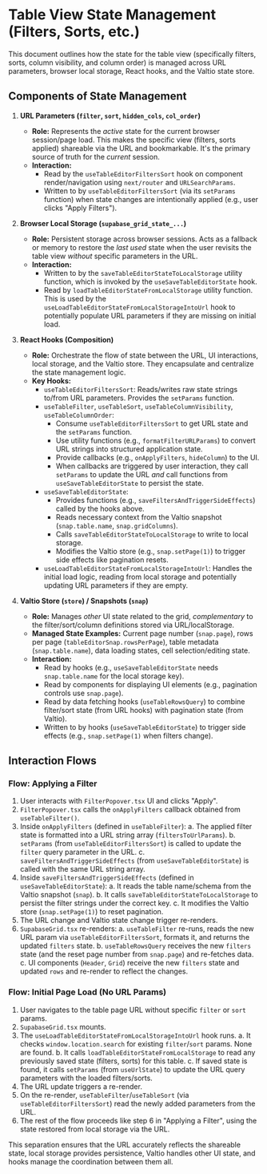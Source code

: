 # Table View State Management (Filters, Sorts, etc.)

This document outlines how the state for the table view (specifically filters, sorts, column visibility, and column order) is managed across URL parameters, browser local storage, React hooks, and the Valtio state store.

## Components of State Management

1.  **URL Parameters (`filter`, `sort`, `hidden_cols`, `col_order`)**

    - **Role:** Represents the _active_ state for the current browser session/page load. This makes the specific view (filters, sorts applied) shareable via the URL and bookmarkable. It's the primary source of truth for the _current_ session.
    - **Interaction:**
      - Read by the `useTableEditorFiltersSort` hook on component render/navigation using `next/router` and `URLSearchParams`.
      - Written to by `useTableEditorFiltersSort` (via its `setParams` function) when state changes are intentionally applied (e.g., user clicks "Apply Filters").

2.  **Browser Local Storage (`supabase_grid_state_...`)**

    - **Role:** Persistent storage across browser sessions. Acts as a fallback or memory to restore the _last used_ state when the user revisits the table view _without_ specific parameters in the URL.
    - **Interaction:**
      - Written to by the `saveTableEditorStateToLocalStorage` utility function, which is invoked by the `useSaveTableEditorState` hook.
      - Read by `loadTableEditorStateFromLocalStorage` utility function. This is used by the `useLoadTableEditorStateFromLocalStorageIntoUrl` hook to potentially populate URL parameters if they are missing on initial load.

3.  **React Hooks (Composition)**

    - **Role:** Orchestrate the flow of state between the URL, UI interactions, local storage, and the Valtio store. They encapsulate and centralize the state management logic.
    - **Key Hooks:**
      - `useTableEditorFiltersSort`: Reads/writes raw state strings to/from URL parameters. Provides the `setParams` function.
      - `useTableFilter`, `useTableSort`, `useTableColumnVisibility`, `useTableColumnOrder`:
        - Consume `useTableEditorFiltersSort` to get URL state and the `setParams` function.
        - Use utility functions (e.g., `formatFilterURLParams`) to convert URL strings into structured application state.
        - Provide callbacks (e.g., `onApplyFilters`, `hideColumn`) to the UI.
        - When callbacks are triggered by user interaction, they call `setParams` to update the URL _and_ call functions from `useSaveTableEditorState` to persist the state.
      - `useSaveTableEditorState`:
        - Provides functions (e.g., `saveFiltersAndTriggerSideEffects`) called by the hooks above.
        - Reads necessary context from the Valtio snapshot (`snap.table.name`, `snap.gridColumns`).
        - Calls `saveTableEditorStateToLocalStorage` to write to local storage.
        - Modifies the Valtio store (e.g., `snap.setPage(1)`) to trigger side effects like pagination resets.
      - `useLoadTableEditorStateFromLocalStorageIntoUrl`: Handles the initial load logic, reading from local storage and potentially updating URL parameters if they are empty.

4.  **Valtio Store (`store`) / Snapshots (`snap`)**
    - **Role:** Manages _other_ UI state related to the grid, _complementary_ to the filter/sort/column definitions stored via URL/localStorage.
    - **Managed State Examples:** Current page number (`snap.page`), rows per page (`tableEditorSnap.rowsPerPage`), table metadata (`snap.table.name`), data loading states, cell selection/editing state.
    - **Interaction:**
      - Read by hooks (e.g., `useSaveTableEditorState` needs `snap.table.name` for the local storage key).
      - Read by components for displaying UI elements (e.g., pagination controls use `snap.page`).
      - Read by data fetching hooks (`useTableRowsQuery`) to combine filter/sort state (from URL hooks) with pagination state (from Valtio).
      - Written to by hooks (`useSaveTableEditorState`) to trigger side effects (e.g., `snap.setPage(1)` when filters change).

## Interaction Flows

### Flow: Applying a Filter

1.  User interacts with `FilterPopover.tsx` UI and clicks "Apply".
2.  `FilterPopover.tsx` calls the `onApplyFilters` callback obtained from `useTableFilter()`.
3.  Inside `onApplyFilters` (defined in `useTableFilter`):
    a. The applied filter state is formatted into a URL string array (`filtersToUrlParams`).
    b. `setParams` (from `useTableEditorFiltersSort`) is called to update the `filter` query parameter in the URL.
    c. `saveFiltersAndTriggerSideEffects` (from `useSaveTableEditorState`) is called with the same URL string array.
4.  Inside `saveFiltersAndTriggerSideEffects` (defined in `useSaveTableEditorState`):
    a. It reads the table name/schema from the Valtio snapshot (`snap`).
    b. It calls `saveTableEditorStateToLocalStorage` to persist the filter strings under the correct key.
    c. It modifies the Valtio store (`snap.setPage(1)`) to reset pagination.
5.  The URL change and Valtio state change trigger re-renders.
6.  `SupabaseGrid.tsx` re-renders:
    a. `useTableFilter` re-runs, reads the new URL param via `useTableEditorFiltersSort`, formats it, and returns the updated `filters` state.
    b. `useTableRowsQuery` receives the new `filters` state (and the reset page number from `snap.page`) and re-fetches data.
    c. UI components (`Header`, `Grid`) receive the new `filters` state and updated `rows` and re-render to reflect the changes.

### Flow: Initial Page Load (No URL Params)

1.  User navigates to the table page URL without specific `filter` or `sort` params.
2.  `SupabaseGrid.tsx` mounts.
3.  The `useLoadTableEditorStateFromLocalStorageIntoUrl` hook runs.
    a. It checks `window.location.search` for existing `filter`/`sort` params. None are found.
    b. It calls `loadTableEditorStateFromLocalStorage` to read any previously saved state (filters, sorts) for this table.
    c. If saved state is found, it calls `setParams` (from `useUrlState`) to update the URL query parameters with the loaded filters/sorts.
4.  The URL update triggers a re-render.
5.  On the re-render, `useTableFilter`/`useTableSort` (via `useTableEditorFiltersSort`) read the newly added parameters from the URL.
6.  The rest of the flow proceeds like step 6 in "Applying a Filter", using the state restored from local storage via the URL.

This separation ensures that the URL accurately reflects the shareable state, local storage provides persistence, Valtio handles other UI state, and hooks manage the coordination between them all.
